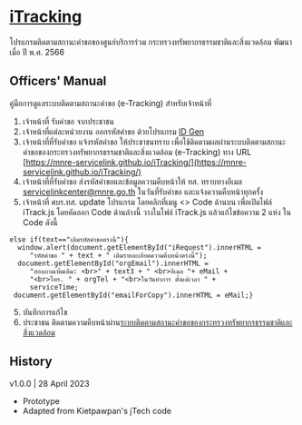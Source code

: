 # [iTracking](https://mnre-servicelink.github.io/iTracking)
โปรแกรมติดตามสถานะคำขอของศูนย์บริการร่วม กระทรวงทรัพยากรธรรมชาติและสิ่งแวดล้อม
พัฒนาเมื่อ ปี พ.ศ. 2566
## Officers' Manual
คู่มือการดูแลระบบติดตามสถานะคำขอ (e-Tracking) สำหรับเจ้าหน้าที่
1. เจ้าหน้าที่ รับคำขอ จากประชาชน
2. เจ้าหน้าที่แต่ละหน่วยงาน ออกรหัสคำขอ ด้วยโปรแกรม [ID Gen](https://mnre-servicelink.github.io/iTracking/IDGen1.html)
3. เจ้าหน้าที่ที่รับคำขอ แจ้งรหัสคำขอ ให้ประชาชนทราบ เพื่อใช้ติดตามผลผ่านระบบติดตามสถานะคำขอของกระทรวงทรัพยากรธรรมชาติและสิ่งแวดล้อม (e-Tracking) ทาง URL
[https://mnre-servicelink.github.io/iTracking/](https://mnre-servicelink.github.io/iTracking/)
4. เจ้าหน้าที่ที่รับคำขอ ส่งรหัสคำขอและข้อมูลความคืบหน้าให้ ทส. ทราบทางอีเมล servicelinkcenter@mnre.go.th ในวันที่รับคำขอ และแจ้งความคืบหน้าทุกครั้ง
4. เจ้าหน้าที่ ศบร.ทส. update โปรแกรม โดยคลิกที่เมนู <> Code ด้านบน เพื่อเปิดไฟล์ iTrack.js โดยคัดลอก Code ด้านล่างนี้  วางในไฟล์ iTrack.js
แล้วแก้ไขข้อความ 2 แห่ง ใน Code ดังนี้

```
else if(text=="เติมรหัสคำขอตรงนี้"){ 
  window.alert(document.getElementById("iRequest").innerHTML = 
     "รหัสคำขอ " + text + " เติมรายละเอียดความคืบหน้าตรงนี้");
  document.getElementById("orgEmail").innerHTML = 
     "สอบถามเพิ่มเติม: <br>" + text3 + " <br>อีเมล "+ eMail + 
     "<br>โทร. " + orgTel + "<br>ในวันทำการ ตั้งแต่เวลา " + 
     serviceTime;
 document.getElementById("emailForCopy").innerHTML = eMail;}
```
5. บันทึกการแก้ไข
6. ประชาชน ติดตามความคืบหน้าผ่าน[ระบบติดตามสถานะคำขอของกระทรวงทรัพยากรธรรมชาติและสิ่งแวดล้อม](https://mnre-servicelink.github.io/iTracking/)

## History
v1.0.0 | 28 April 2023
- Prototype
- Adapted from Kietpawpan's jTech code
